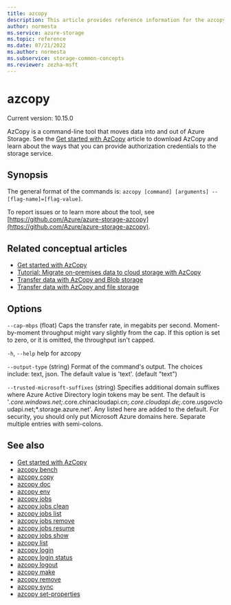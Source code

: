 ```yaml
---
title: azcopy
description: This article provides reference information for the azcopy command.
author: normesta
ms.service: azure-storage
ms.topic: reference
ms.date: 07/21/2022
ms.author: normesta
ms.subservice: storage-common-concepts
ms.reviewer: zezha-msft
---
```


# azcopy

Current version: 10.15.0

AzCopy is a command-line tool that moves data into and out of Azure Storage. See the [Get started with AzCopy](storage-use-azcopy-v10.md) article to download AzCopy and learn about the ways that you can provide authorization credentials to the storage service.

## Synopsis

The general format of the commands is: `azcopy [command] [arguments] --[flag-name]=[flag-value]`.

To report issues or to learn more about the tool, see [https://github.com/Azure/azure-storage-azcopy](https://github.com/Azure/azure-storage-azcopy).

## Related conceptual articles

- [Get started with AzCopy](storage-use-azcopy-v10.md)
- [Tutorial: Migrate on-premises data to cloud storage with AzCopy](storage-use-azcopy-migrate-on-premises-data.md)
- [Transfer data with AzCopy and Blob storage](./storage-use-azcopy-v10.md#transfer-data)
- [Transfer data with AzCopy and file storage](storage-use-azcopy-files.md)

## Options

`--cap-mbps`    (float)    Caps the transfer rate, in megabits per second. Moment-by-moment throughput might vary slightly from the cap. If this option is set to zero, or it is omitted, the throughput isn't capped.

`-h`, `--help`    help for azcopy

`--output-type`    (string)    Format of the command's output. The choices include: text, json. The default value is 'text'. (default "text")

`--trusted-microsoft-suffixes`    (string)    Specifies additional domain suffixes where Azure Active Directory login tokens may be sent.  The default is '*.core.windows.net;*.core.chinacloudapi.cn;*.core.cloudapi.de;*.core.usgovcloudapi.net;*.storage.azure.net'. Any listed here are added to the default. For security, you should only put Microsoft Azure domains here. Separate multiple entries with semi-colons.

## See also

- [Get started with AzCopy](storage-use-azcopy-v10.md)
- [azcopy bench](storage-ref-azcopy-bench.md)
- [azcopy copy](storage-ref-azcopy-copy.md)
- [azcopy doc](storage-ref-azcopy-doc.md)
- [azcopy env](storage-ref-azcopy-env.md)
- [azcopy jobs](storage-ref-azcopy-jobs.md)
- [azcopy jobs clean](storage-ref-azcopy-jobs-clean.md)
- [azcopy jobs list](storage-ref-azcopy-jobs-list.md)
- [azcopy jobs remove](storage-ref-azcopy-jobs-remove.md)
- [azcopy jobs resume](storage-ref-azcopy-jobs-resume.md)
- [azcopy jobs show](storage-ref-azcopy-jobs-show.md)
- [azcopy list](storage-ref-azcopy-list.md)
- [azcopy login](storage-ref-azcopy-login.md)
- [azcopy login status](storage-ref-azcopy-login-status.md)
- [azcopy logout](storage-ref-azcopy-logout.md)
- [azcopy make](storage-ref-azcopy-make.md)
- [azcopy remove](storage-ref-azcopy-remove.md)
- [azcopy sync](storage-ref-azcopy-sync.md)
- [azcopy set-properties](storage-ref-azcopy-set-properties.md)
